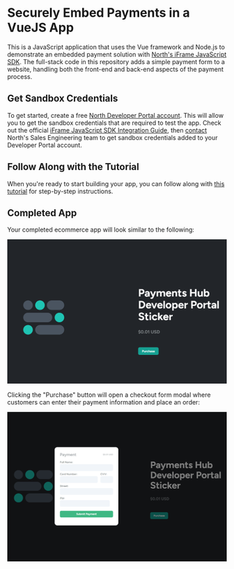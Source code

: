 # Securely Embed Payments in a VueJS App

This is a JavaScript application that uses the Vue framework and Node.js to demonstrate an embedded payment solution with [North's iFrame JavaScript SDK](https://developer.paymentshub.com/products/card-not-present/iframe-javascript-sdk). The full-stack code in this repository adds a simple payment form to a website, handling both the front-end and back-end aspects of the payment process.

## Get Sandbox Credentials

To get started, create a free [North Developer Portal account](https://developer.paymentshub.com/auth/signup). This will allow you to get the sandbox credentials that are required to test the app. Check out the official [iFrame JavaScript SDK Integration Guide](https://developer.paymentshub.com/products/card-not-present/iframe-javascript-sdk/integration), then [contact](https://developer.paymentshub.com/contact) North's Sales Engineering team to get sandbox credentials added to your Developer Portal account.

## Follow Along with the Tutorial

When you're ready to start building your app, you can follow along with [this tutorial](https://developer.paymentshub.com/blog/embedded-payments-vue-app) for step-by-step instructions.

## Completed App

Your completed ecommerce app will look similar to the following:

![](/assets/payments-hub-vue-iframe-js-sdk.png)

Clicking the "Purchase" button will open a checkout form modal where customers can enter their payment information and place an order:

![](/assets/payments-hub-vue-iframe-js-sdk-checkout-form.png)
